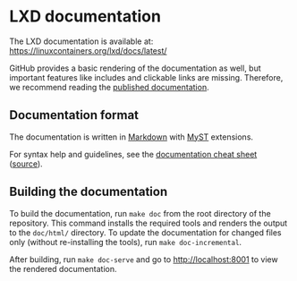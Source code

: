 # LXD documentation

The LXD documentation is available at: <https://linuxcontainers.org/lxd/docs/latest/>

GitHub provides a basic rendering of the documentation as well, but important features like includes and clickable links are missing. Therefore, we recommend reading the [published documentation](https://linuxcontainers.org/lxd/docs/latest/).

## Documentation format

The documentation is written in [Markdown](https://commonmark.org/) with [MyST](https://myst-parser.readthedocs.io/) extensions.

For syntax help and guidelines, see the [documentation cheat sheet](https://linuxcontainers.org/lxd/docs/latest/doc-cheat-sheet/) ([source](doc-cheat-sheet.md?plain=1)).

## Building the documentation

To build the documentation, run `make doc` from the root directory of the repository. This command installs the required tools and renders the output to the `doc/html/` directory. To update the documentation for changed files only (without re-installing the tools), run `make doc-incremental`.

After building, run `make doc-serve` and go to <http://localhost:8001> to view the rendered documentation.
